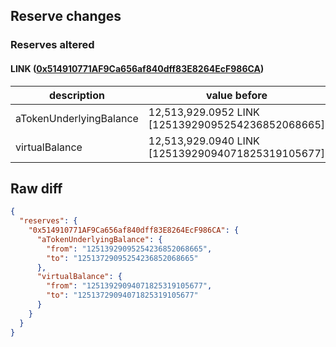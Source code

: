 ## Reserve changes

### Reserves altered

#### LINK ([0x514910771AF9Ca656af840dff83E8264EcF986CA](https://etherscan.io/address/0x514910771AF9Ca656af840dff83E8264EcF986CA))

| description | value before | value after |
| --- | --- | --- |
| aTokenUnderlyingBalance | 12,513,929.0952 LINK [12513929095254236852068665] | 12,513,729.0952 LINK [12513729095254236852068665] |
| virtualBalance | 12,513,929.0940 LINK [12513929094071825319105677] | 12,513,729.0940 LINK [12513729094071825319105677] |


## Raw diff

```json
{
  "reserves": {
    "0x514910771AF9Ca656af840dff83E8264EcF986CA": {
      "aTokenUnderlyingBalance": {
        "from": "12513929095254236852068665",
        "to": "12513729095254236852068665"
      },
      "virtualBalance": {
        "from": "12513929094071825319105677",
        "to": "12513729094071825319105677"
      }
    }
  }
}
```